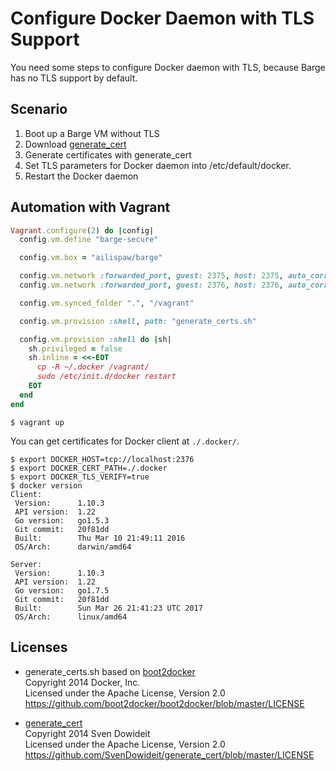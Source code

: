 # Configure Docker Daemon with TLS Support

You need some steps to configure Docker daemon with TLS, because Barge has no TLS support by default.

## Scenario

1. Boot up a Barge VM without TLS
1. Download [generate_cert](https://github.com/SvenDowideit/generate_cert)
1. Generate certificates with generate_cert
1. Set TLS parameters for Docker daemon into /etc/default/docker.
1. Restart the Docker daemon

## Automation with Vagrant

```ruby
Vagrant.configure(2) do |config|
  config.vm.define "barge-secure"

  config.vm.box = "ailispaw/barge"

  config.vm.network :forwarded_port, guest: 2375, host: 2375, auto_correct: true, disabled: true
  config.vm.network :forwarded_port, guest: 2376, host: 2376, auto_correct: true

  config.vm.synced_folder ".", "/vagrant"

  config.vm.provision :shell, path: "generate_certs.sh"

  config.vm.provision :shell do |sh|
    sh.privileged = false
    sh.inline = <<-EOT
      cp -R ~/.docker /vagrant/
      sudo /etc/init.d/docker restart
    EOT
  end
end
```

```
$ vagrant up
```

You can get certificates for Docker client at `./.docker/`.

```
$ export DOCKER_HOST=tcp://localhost:2376
$ export DOCKER_CERT_PATH=./.docker
$ export DOCKER_TLS_VERIFY=true
$ docker version
Client:
 Version:      1.10.3
 API version:  1.22
 Go version:   go1.5.3
 Git commit:   20f81dd
 Built:        Thu Mar 10 21:49:11 2016
 OS/Arch:      darwin/amd64

Server:
 Version:      1.10.3
 API version:  1.22
 Go version:   go1.7.5
 Git commit:   20f81dd
 Built:        Sun Mar 26 21:41:23 UTC 2017
 OS/Arch:      linux/amd64
```

## Licenses

- generate_certs.sh based on [boot2docker](https://github.com/boot2docker/boot2docker/blob/master/rootfs/rootfs/usr/local/etc/init.d/docker)  
  Copyright 2014 Docker, Inc.  
  Licensed under the Apache License, Version 2.0  
  https://github.com/boot2docker/boot2docker/blob/master/LICENSE

- [generate_cert](https://github.com/SvenDowideit/generate_cert)  
  Copyright 2014 Sven Dowideit  
  Licensed under the Apache License, Version 2.0  
  https://github.com/SvenDowideit/generate_cert/blob/master/LICENSE

